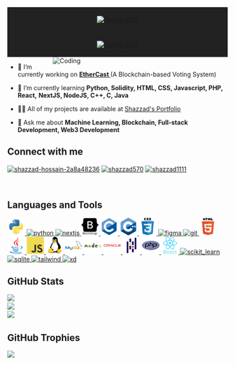 <div align="center" style="background-color: #222; padding: 20px;">
   <a href="https://git.io/typing-svg"><img src="https://readme-typing-svg.herokuapp.com?font=Dank+Mono&weight=800&size=32&duration=3000&pause=1500&color=F3892D&background=FFFFFF00&center=true&vCenter=true&repeat=false&width=500&height=40&lines=%3C+Hi!+Shazzad+here+%E2%98%95%2F%3E" alt="Typing SVG" /></a>
</div>
<div  align="center" style="background-color: #222; padding: 20px;"><a href="https://git.io/typing-svg"><img src="https://readme-typing-svg.herokuapp.com?font=Dank+Mono&weight=600&duration=3000&pause=1500&color=FB8D2E&background=FFFFFF00&center=true&width=500&height=40&lines=Software+Engineering+Student+at+IIT%2C+DU;Blockchain+Enthusiast+and+Frontend+Developer" alt="Typing SVG" /></a></div>
<img align="right" alt="Coding" width="400"  src="https://media.giphy.com/media/v1.Y2lkPTc5MGI3NjExMjI4YWQwYmY0NjFjZjc5M2EwZWM0NWMwNDU5NjQwMWZiNDI3NDkwMiZjdD1n/f3iwJFOVOwuy7K6FFw/giphy.gif">

-   🔭 I’m currently working on <a  href="https://github.com/shazzad5709/ethercast" target="_blank" ><b>EtherCast </b></a> (A Blockchain-based Voting System)

-   🌱 I’m currently learning **Python, Solidity, HTML, CSS, Javascript, PHP, React,**
    **NextJS, NodeJS, C++, C, Java**

-   👨‍💻 All of my projects are available at <a  href="https://shazzad5709.github.io/" target="_blank" >Shazzad's Portfolio</a>

-   💬 Ask me about **Machine Learning, Blockchain, Full-stack Development, Web3 Development**

## Connect with me

<p align="left">
<a href="https://linkedin.com/in/www.linkedin.com/in/shazzad-hossain-2a8a48236" target="blank"><img align="center" src="https://raw.githubusercontent.com/rahuldkjain/github-profile-readme-generator/master/src/images/icons/Social/linked-in-alt.svg" alt="shazzad-hossain-2a8a48236" height="30" width="40" /></a>
<a href="https://fb.com/shazzad570" target="blank"><img align="center" src="https://raw.githubusercontent.com/rahuldkjain/github-profile-readme-generator/master/src/images/icons/Social/facebook.svg" alt="shazzad570" height="30" width="40" /></a>
<a href="https://www.hackerrank.com/shazzad1111" target="blank"><img align="center" src="https://raw.githubusercontent.com/rahuldkjain/github-profile-readme-generator/master/src/images/icons/Social/hackerrank.svg" alt="shazzad1111" height="30" width="40" /></a>
</p> <br>

## Languages and Tools

<p align="left"> <a href="https://www.python.org" target="_blank" rel="noreferrer"> <img src="https://raw.githubusercontent.com/devicons/devicon/master/icons/python/python-original.svg" alt="python" width="40" height="40"/> </a> <a href="https://soliditylang.org/" target="_blank" rel="noreferrer"> <img src="https://cdn.jsdelivr.net/gh/devicons/devicon/icons/solidity/solidity-original.svg" alt="python" width="40" height="40"/> </a> <a href="https://nextjs.org/" target="_blank" rel="noreferrer"> <img src="https://cdn.jsdelivr.net/gh/devicons/devicon/icons/nextjs/nextjs-original-wordmark.svg" alt="nextjs" width="40" height="40"/> </a> <a href="https://getbootstrap.com" target="_blank" rel="noreferrer"> <img src="https://raw.githubusercontent.com/devicons/devicon/master/icons/bootstrap/bootstrap-plain-wordmark.svg" alt="bootstrap" width="40" height="40"/> </a> <a href="https://www.cprogramming.com/" target="_blank" rel="noreferrer"> <img src="https://raw.githubusercontent.com/devicons/devicon/master/icons/c/c-original.svg" alt="c" width="40" height="40"/> </a> <a href="https://www.w3schools.com/cpp/" target="_blank" rel="noreferrer"> <img src="https://raw.githubusercontent.com/devicons/devicon/master/icons/cplusplus/cplusplus-original.svg" alt="cplusplus" width="40" height="40"/> </a> <a href="https://www.w3schools.com/css/" target="_blank" rel="noreferrer"> <img src="https://raw.githubusercontent.com/devicons/devicon/master/icons/css3/css3-original-wordmark.svg" alt="css3" width="40" height="40"/> </a> <a href="https://www.figma.com/" target="_blank" rel="noreferrer"> <img src="https://www.vectorlogo.zone/logos/figma/figma-icon.svg" alt="figma" width="40" height="40"/> </a> <a href="https://git-scm.com/" target="_blank" rel="noreferrer"> <img src="https://www.vectorlogo.zone/logos/git-scm/git-scm-icon.svg" alt="git" width="40" height="40"/> </a> <a href="https://www.w3.org/html/" target="_blank" rel="noreferrer"> <img src="https://raw.githubusercontent.com/devicons/devicon/master/icons/html5/html5-original-wordmark.svg" alt="html5" width="40" height="40"/> </a> <a href="https://www.java.com" target="_blank" rel="noreferrer"> <img src="https://raw.githubusercontent.com/devicons/devicon/master/icons/java/java-original.svg" alt="java" width="40" height="40"/> </a> <a href="https://developer.mozilla.org/en-US/docs/Web/JavaScript" target="_blank" rel="noreferrer"> <img src="https://raw.githubusercontent.com/devicons/devicon/master/icons/javascript/javascript-original.svg" alt="javascript" width="40" height="40"/> </a> <a href="https://www.linux.org/" target="_blank" rel="noreferrer"> <img src="https://raw.githubusercontent.com/devicons/devicon/master/icons/linux/linux-original.svg" alt="linux" width="40" height="40"/> </a> <a href="https://www.mysql.com/" target="_blank" rel="noreferrer"> <img src="https://raw.githubusercontent.com/devicons/devicon/master/icons/mysql/mysql-original-wordmark.svg" alt="mysql" width="40" height="40"/> </a> <a href="https://nodejs.org" target="_blank" rel="noreferrer"> <img src="https://raw.githubusercontent.com/devicons/devicon/master/icons/nodejs/nodejs-original-wordmark.svg" alt="nodejs" width="40" height="40"/> </a> <a href="https://www.oracle.com/" target="_blank" rel="noreferrer"> <img src="https://raw.githubusercontent.com/devicons/devicon/master/icons/oracle/oracle-original.svg" alt="oracle" width="40" height="40"/> </a> <a href="https://pandas.pydata.org/" target="_blank" rel="noreferrer"> <img src="https://raw.githubusercontent.com/devicons/devicon/2ae2a900d2f041da66e950e4d48052658d850630/icons/pandas/pandas-original.svg" alt="pandas" width="40" height="40"/> </a> <a href="https://www.php.net" target="_blank" rel="noreferrer"> <img src="https://raw.githubusercontent.com/devicons/devicon/master/icons/php/php-original.svg" alt="php" width="40" height="40"/> </a> <a href="https://reactjs.org/" target="_blank" rel="noreferrer"> <img src="https://raw.githubusercontent.com/devicons/devicon/master/icons/react/react-original-wordmark.svg" alt="react" width="40" height="40"/> </a> <a href="https://scikit-learn.org/" target="_blank" rel="noreferrer"> <img src="https://upload.wikimedia.org/wikipedia/commons/0/05/Scikit_learn_logo_small.svg" alt="scikit_learn" width="40" height="40"/> </a> <a href="https://www.sqlite.org/" target="_blank" rel="noreferrer"> <img src="https://www.vectorlogo.zone/logos/sqlite/sqlite-icon.svg" alt="sqlite" width="40" height="40"/> </a> <a href="https://tailwindcss.com/" target="_blank" rel="noreferrer"> <img src="https://www.vectorlogo.zone/logos/tailwindcss/tailwindcss-icon.svg" alt="tailwind" width="40" height="40"/> </a> <a href="https://www.adobe.com/products/xd.html" target="_blank" rel="noreferrer"> <img src="https://cdn.worldvectorlogo.com/logos/adobe-xd.svg" alt="xd" width="40" height="40"/> </a> </p>

## GitHub Stats

![](https://github-readme-stats.vercel.app/api?username=shazzad5709&theme=tokyonight&hide_border=false&include_all_commits=false&count_private=false)<br/>
![](https://github-readme-streak-stats.herokuapp.com/?user=shazzad5709&theme=tokyonight&hide_border=false)<br/>
![](https://github-readme-stats.vercel.app/api/top-langs/?username=shazzad5709&theme=tokyonight&hide_border=false&include_all_commits=false&count_private=false&layout=compact)

## GitHub Trophies

![](https://github-profile-trophy.vercel.app/?username=shazzad5709&theme=discord&no-frame=false&no-bg=true&margin-w=4)
